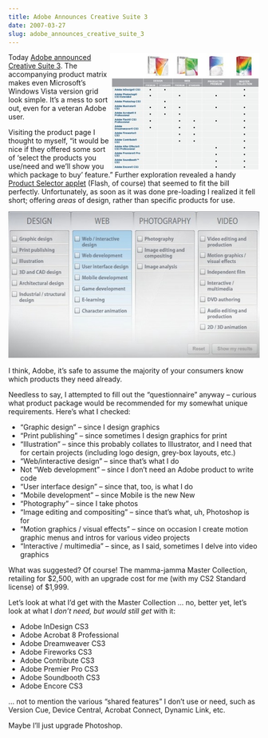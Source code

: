 ```yaml
---
title: Adobe Announces Creative Suite 3
date: 2007-03-27
slug: adobe_announces_creative_suite_3
---
```

<p><img src="/assets/img/cs3-productgrid_20070327.jpg" border="0" height="233" width="300" alt="Adobe's CS3 Product Grid" align="right" />Today <a href="http://www.adobe.com/products/creativesuite/">Adobe announced Creative Suite 3</a>. The accompanying product matrix makes even Microsoft&#8217;s Windows Vista version grid look simple. It&#8217;s a mess to sort out, even for a veteran Adobe user.</p>

<p>Visiting the product page I thought to myself, &#8220;it would be nice if they offered some sort of &#8216;select the products you use/need and we&#8217;ll show you which package to buy&#8217; feature.&#8221; Further exploration revealed a handy <a href="http://www.adobe.com/products/creativesuite/?cs3Tabs=cs3products">Product Selector applet</a> (Flash, of course) that seemed to fit the bill perfectly. Unfortunately, as soon as it was done pre-loading I realized it fell short; offering <em>areas</em> of design, rather than specific products for use.</p>

<p><img src="/assets/img/cs3-questionnaire.jpg" border="0" height="293" width="557" alt="Adobe's CS3 Product Finder applet"  /></p>

<p>I think, Adobe, it&#8217;s safe to assume the majority of your consumers know which products they need already.</p>

<p>Needless to say, I attempted to fill out the &#8220;questionnaire&#8221; anyway &#8211; curious what product package would be recommended for my somewhat unique requirements. Here&#8217;s what I checked:</p>

<ul>
<li>&#8220;Graphic design&#8221; &#8211; since I design graphics</li>
<li>&#8220;Print publishing&#8221; &#8211; since sometimes I design graphics for print</li>
<li>&#8220;Illustration&#8221; &#8211; since this probably collates to Illustrator, and I need that for certain projects (including logo design, grey-box layouts, etc.)</li>
<li>&#8220;Web/interactive design&#8221; &#8211; since that&#8217;s what I do</li>
<li>Not &#8220;Web development&#8221; &#8211; since I don&#8217;t need an Adobe product to write code</li>
<li>&#8220;User interface design&#8221; &#8211; since that, too, is what I do</li>
<li>&#8220;Mobile development&#8221; &#8211; since Mobile is the new New</li>
<li>&#8220;Photography&#8221; &#8211; since I take photos</li>
<li>&#8220;Image editing and compositing&#8221; &#8211; since that&#8217;s what, uh, Photoshop is for</li>
<li>&#8220;Motion graphics / visual effects&#8221; &#8211; since on occasion I create motion graphic menus and intros for various video projects</li>
<li>&#8220;Interactive / multimedia&#8221; &#8211; since, as I said, sometimes I delve into video graphics</li>
</ul>

<p>What was suggested? Of course! The mamma-jamma Master Collection, retailing for $2,500, with an upgrade cost for me (with my CS2 Standard license) of $1,999.</p>

<p>Let&#8217;s look at what I&#8217;d get with the Master Collection &#8230; no, better yet, let&#8217;s look at what I <em>don&#8217;t need, but would still get</em> with it:</p>

<ul>
<li>Adobe InDesign CS3</li>
<li>Adobe Acrobat 8 Professional</li>
<li>Adobe Dreamweaver CS3</li>
<li>Adobe Fireworks CS3</li>
<li>Adobe Contribute CS3</li>
<li>Adobe Premier Pro CS3</li>
<li>Adobe Soundbooth CS3</li>
<li>Adobe Encore CS3</li>
</ul>

<p>&#8230; not to mention the various &#8220;shared features&#8221; I don&#8217;t use or need, such as Version Cue, Device Central, Acrobat Connect, Dynamic Link, etc.</p>

<p>Maybe I&#8217;ll just upgrade Photoshop.</p>